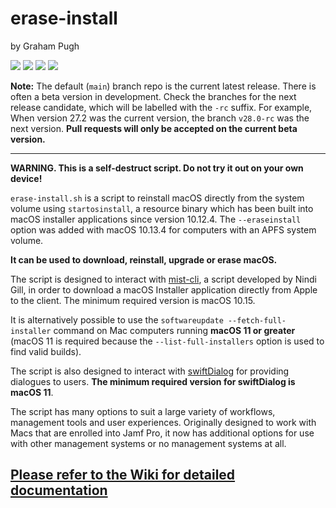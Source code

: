 # erase-install

by Graham Pugh

![](https://img.shields.io/github/v/release/grahampugh/erase-install)&nbsp;![](https://img.shields.io/github/downloads/grahampugh/erase-install/latest/total)&nbsp;![](https://img.shields.io/badge/macOS-10.12.4%2B-success)&nbsp;![](https://img.shields.io/github/license/grahampugh/erase-install)

**Note:** The default (`main`) branch repo is the current latest release. There is often a beta version in development. Check the branches for the next release candidate, which will be labelled with the `-rc` suffix. For example, When version 27.2 was the current version, the branch `v28.0-rc` was the next version. **Pull requests will only be accepted on the current beta version.**

---

**WARNING. This is a self-destruct script. Do not try it out on your own device!**

`erase-install.sh` is a script to reinstall macOS directly from the system volume using `startosinstall`, a resource binary which has been built into macOS installer applications since version 10.12.4. The `--eraseinstall` option was added with macOS 10.13.4 for computers with an APFS system volume.

**It can be used to download, reinstall, upgrade or erase macOS.**

The script is designed to interact with [mist-cli](https://github.com/ninxsoft/mist-cli), a script developed by Nindi Gill, in order to download a macOS Installer application directly from Apple to the client. The minimum required version is macOS 10.15.

It is alternatively possible to use the `softwareupdate --fetch-full-installer` command on Mac computers running **macOS 11 or greater** (macOS 11 is required because the `--list-full-installers` option is used to find valid builds).

The script is also designed to interact with [swiftDialog](https://github.com/bartreardon/swiftDialog) for providing dialogues to users. **The minimum required version for swiftDialog is macOS 11**.

The script has many options to suit a large variety of workflows, management tools and user experiences. Originally designed to work with Macs that are enrolled into Jamf Pro, it now has additional options for use with other management systems or no management systems at all.

## [Please refer to the Wiki for detailed documentation](https://github.com/grahampugh/erase-install/wiki)
